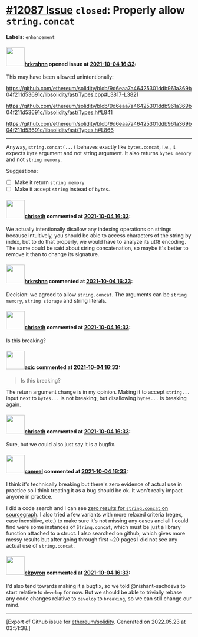 # [\#12087 Issue](https://github.com/ethereum/solidity/issues/12087) `closed`: Properly allow `string.concat`
**Labels**: `enhancement`


#### <img src="https://avatars.githubusercontent.com/u/13174375?u=52d702cb6bec53b561afa293cf9cd53ef7a63924&v=4" width="50">[hrkrshnn](https://github.com/hrkrshnn) opened issue at [2021-10-04 16:33](https://github.com/ethereum/solidity/issues/12087):

This may have been allowed unintentionally:

https://github.com/ethereum/solidity/blob/9d6eaa7a46425301ddb961a369b04f211d53691c/libsolidity/ast/Types.cpp#L3817-L3821

https://github.com/ethereum/solidity/blob/9d6eaa7a46425301ddb961a369b04f211d53691c/libsolidity/ast/Types.h#L841

https://github.com/ethereum/solidity/blob/9d6eaa7a46425301ddb961a369b04f211d53691c/libsolidity/ast/Types.h#L866

--- 

Anyway, `string.concat(...)` behaves exactly like `bytes.concat`, i.e., it expects `byte` argument and not string argument. It also returns `bytes memory` and not `string memory`.

Suggestions:

- [ ] Make it return `string memory`
- [ ] Make it accept `string` instead of `bytes`.

#### <img src="https://avatars.githubusercontent.com/u/9073706?v=4" width="50">[chriseth](https://github.com/chriseth) commented at [2021-10-04 16:33](https://github.com/ethereum/solidity/issues/12087#issuecomment-933657472):

We actually intentionally disallow any indexing operations on strings because intuitively, you should be able to access characters of the string by index, but to do that properly, we would have to analyze its utf8 encoding. The same could be said about string concatenation, so maybe it's better to remove it than to change its signature.

#### <img src="https://avatars.githubusercontent.com/u/13174375?u=52d702cb6bec53b561afa293cf9cd53ef7a63924&v=4" width="50">[hrkrshnn](https://github.com/hrkrshnn) commented at [2021-10-04 16:33](https://github.com/ethereum/solidity/issues/12087#issuecomment-936135265):

Decision: we agreed to allow `string.concat`. The arguments can be `string memory`, `string storage` and string literals.

#### <img src="https://avatars.githubusercontent.com/u/9073706?v=4" width="50">[chriseth](https://github.com/chriseth) commented at [2021-10-04 16:33](https://github.com/ethereum/solidity/issues/12087#issuecomment-953839384):

Is this breaking?

#### <img src="https://avatars.githubusercontent.com/u/20340?v=4" width="50">[axic](https://github.com/axic) commented at [2021-10-04 16:33](https://github.com/ethereum/solidity/issues/12087#issuecomment-953841330):

> Is this breaking?

The return argument change is in my opinion. Making it to accept `string...` input next to `bytes...` is not breaking, but disallowing `bytes...` is breaking again.

#### <img src="https://avatars.githubusercontent.com/u/9073706?v=4" width="50">[chriseth](https://github.com/chriseth) commented at [2021-10-04 16:33](https://github.com/ethereum/solidity/issues/12087#issuecomment-953842096):

Sure, but we could also just say it is a bugfix.

#### <img src="https://avatars.githubusercontent.com/u/137030?v=4" width="50">[cameel](https://github.com/cameel) commented at [2021-10-04 16:33](https://github.com/ethereum/solidity/issues/12087#issuecomment-1024166369):

I think it's technically breaking but there's zero evidence of actual use in practice so I think treating it as a bug should be ok. It won't really impact anyone in practice.

I did a code search and I can see [zero results for `string.concat` on sourcegraph](https://sourcegraph.com/search?q=context:global+lang:Solidity+content:"string.concat"&patternType=literal&case=yes).
I also tried a few variants with more relaxed criteria (regex, case inensitive, etc.) to make sure it's not missing any cases and all I could find were some instances of `String.concat`, which must be just a library function attached to a struct. I also searched on github, which gives more messy results but after going through first ~20 pages I did not see any actual use of `string.concat`.

#### <img src="https://avatars.githubusercontent.com/u/1347491?v=4" width="50">[ekpyron](https://github.com/ekpyron) commented at [2021-10-04 16:33](https://github.com/ethereum/solidity/issues/12087#issuecomment-1024176296):

I'd also tend towards making it a bugfix, so we told @nishant-sachdeva to start relative to ``develop`` for now. But we should be able to trivially rebase any code changes relative to ``develop`` to ``breaking``, so we can still change our mind.


-------------------------------------------------------------------------------



[Export of Github issue for [ethereum/solidity](https://github.com/ethereum/solidity). Generated on 2022.05.23 at 03:51:38.]
